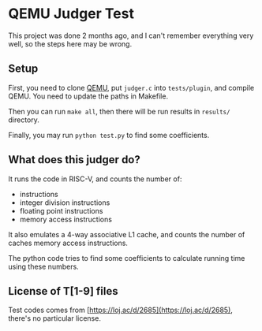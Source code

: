# QEMU Judger Test

This project was done 2 months ago, and I can't remember everything very well, so the steps here may be wrong.

## Setup

First, you need to clone [QEMU](https://github.com/qemu/qemu), put `judger.c` into `tests/plugin`, and compile QEMU. You need to update the paths in Makefile.

Then you can run `make all`, then there will be run results in `results/` directory.

Finally, you may run `python test.py` to find some coefficients.

## What does this judger do?

It runs the code in RISC-V, and counts the number of:

- instructions
- integer division instructions
- floating point instructions
- memory access instructions

It also emulates a 4-way associative L1 cache, and counts the number of caches memory access instructions.

The python code tries to find some coefficients to calculate running time using these numbers.

## License of T[1-9] files

Test codes comes from [https://loj.ac/d/2685](https://loj.ac/d/2685), there's no particular license.
